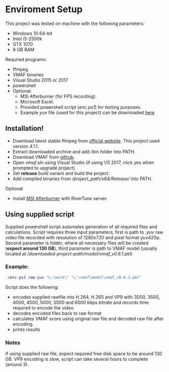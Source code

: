 # Enviroment Setup

This project was tested on machine with the following parameters:

- Windows 10 64-bit
- Intel i5-2500k
- GTX 1070
- 8 GB RAM


Required programs:
  - ffmpeg 
  - VMAF binaries
  - Visual Studio 2015 or 2017
  - powershell
  - Optional:
    - MSI Afterburner (for FPS recording).
    - Microsoft Excel.
    - Provided powershell script (*enc.ps1*) for testing purposes.
    - Example *yuv* file (used for this project) can be downloaded [here](https://drive.google.com/drive/folders/1JBg2N0ZJC27b0Htoeazra_l0yOshglls?fbclid=IwAR2xkH3u-oieYGybnB9h30f6EVCTO9aAoX1mS2YoDjYjTgi0vOFGTpS1OyA)

## Installation!

  - Download latest stable ffmpeg from [official website](https://ffmpeg.zeranoe.com/builds/). This project used version 4.1.1.
  - Extract downloaded archive and add /bin folder into PATH.
  - Download VMAF from [github](https://github.com/Netflix/vmaf).
  - Open *vmaf.sln* using Visual Studio (if using VS 2017, click yes when prompted to upgrade project).
  - Set **release** build variant and build the project.
  - Add compiled binaries from */project_path/x64/Release/* into PATH.



Optional
  - Install [MSI Afterburner](https://www.msi.com/page/afterburner) with RiverTune server.


## Using supplied script

Supplied powershell script automates generation of all required files and calculations. Script requires three input parameters, first is path to *.yuv* raw video file recorded with resolution of 1280x720 and pixel format yuv420p. Second parameter is folder, where all necessary files will be created (**expect around 130 GB**), third parameter is path to VMAF model (usually located at */downloaded-project-path/model/vmaf_v0.6.1.pkl*)

### Example:
```powershell
.\enc.ps1 raw.yuv "L:\work\" "L:\vmaf\model\vmaf_v0.6.1.pkl" 
```

Script does the following:
- encodes supplied rawfile into H.264, H.265 and VP9 with 3000, 3500, 4000, 4500, 5000, 5500 and 6000 kbps bitrate and records time required to encode the video. 
- decodes encoded files back to raw format
- calculates VMAF score using original raw file and decoded raw file after encoding.
- prints results

### Notes

If using supplied raw file, expect required free disk space to be around 130 GB. VP9 encoding is slow, script can take several hours to complete (around 3). 

